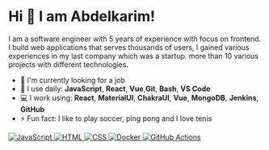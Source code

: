 
# Hi 👋 I am Abdelkarim! 
I am a software engineer with 5 years of experience with focus on frontend. I build web applications that serves thousands of users,
I gained various experiences in my last company which was a startup. more than 10 various projects with different technologies.

- 🏢 I'm currently looking for a job
- 🚀 I use daily: **JavaScript**, **React**, **Vue**,**Git**, **Bash**, **VS Code**
- 💻 I work using: **React**, **MaterialUI**, **ChakraUI**, **Vue**, **MongoDB**, **Jenkins**, **GitHub**
- ⚡️ Fun fact: I like to play soccer, ping pong and I love tenis

<p>
  <a href="https://www.javascript.com/" target="_blank">
    <img src="https://img.shields.io/badge/JavaScript-%23F7DF1E.svg?style=flat-square&logo=javascript&logoColor=black" alt="JavaScript">
  </a>
  <a href="https://html.com/" target="_blank">
    <img src="https://img.shields.io/badge/HTML-%23E34F26.svg?style=flat-square&logo=html5&logoColor=white" alt="HTML">
  </a>
  <a href="https://www.w3.org/Style/CSS/Overview.en.html" target="_blank">
    <img src="https://img.shields.io/badge/CSS-%231572B6.svg?style=flat-square&logo=css3&logoColor=white" alt="CSS">
  </a>
  <a href="https://www.docker.com/" target="_blank">
    <img src="https://img.shields.io/badge/Docker-%232496ED.svg?style=flat-square&logo=docker&logoColor=white" alt="Docker">
  </a>
  <a href="https://github.com/features/actions" target="_blank">
    <img src="https://img.shields.io/badge/GitHub%20Actions-%232671E5.svg?style=flat-square&logo=github-actions&logoColor=white" alt="GitHub Actions">
  </a>
</p>
